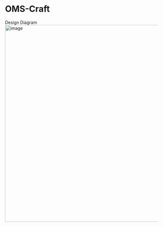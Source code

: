 # OMS-Craft
Design Diagram
<img width="648" alt="image" src="https://github.com/nagarjuna-rv/OMS-Craft/assets/46022245/f7f1158e-6f22-47f7-89c0-a697122673ad">


